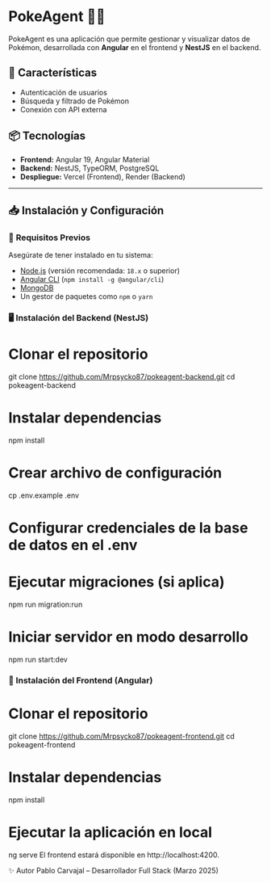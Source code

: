 # PokeAgent 🐱‍👤

PokeAgent es una aplicación que permite gestionar y visualizar datos de Pokémon, desarrollada con **Angular** en el frontend y **NestJS** en el backend.

## 🚀 Características
- Autenticación de usuarios
- Búsqueda y filtrado de Pokémon
- Conexión con API externa

## 📦 Tecnologías
- **Frontend:** Angular 19, Angular Material
- **Backend:** NestJS, TypeORM, PostgreSQL
- **Despliegue:** Vercel (Frontend), Render (Backend)

---

## 📥 Instalación y Configuración

### 🔹 **Requisitos Previos**
Asegúrate de tener instalado en tu sistema:
- [Node.js](https://nodejs.org/) (versión recomendada: `18.x` o superior)
- [Angular CLI](https://angular.io/) (`npm install -g @angular/cli`)
- [MongoDB](https://www.mongodb.com/)
- Un gestor de paquetes como `npm` o `yarn`

### 🖥️ **Instalación del Backend (NestJS)**

# Clonar el repositorio
git clone https://github.com/Mrpsycko87/pokeagent-backend.git
cd pokeagent-backend

# Instalar dependencias
npm install

# Crear archivo de configuración
cp .env.example .env

# Configurar credenciales de la base de datos en el .env

# Ejecutar migraciones (si aplica)
npm run migration:run

# Iniciar servidor en modo desarrollo
npm run start:dev

### 🎨 Instalación del Frontend (Angular)
# Clonar el repositorio
git clone https://github.com/Mrpsycko87/pokeagent-frontend.git
cd pokeagent-frontend

# Instalar dependencias
npm install

# Ejecutar la aplicación en local
ng serve
El frontend estará disponible en http://localhost:4200.

✨ Autor
Pablo Carvajal – Desarrollador Full Stack (Marzo 2025)

```bash